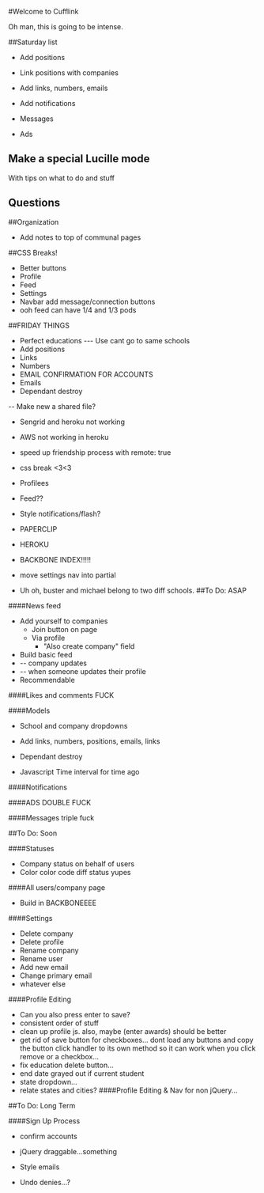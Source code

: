 #Welcome to Cufflink

Oh man, this is going to be intense.

##Saturday list

* Add positions
* Link positions with companies

* Add links, numbers, emails

* Add notifications

* Messages

* Ads

## Make a special Lucille mode
With tips on what to do and stuff

## Questions

##Organization
* Add notes to top of communal pages

##CSS Breaks!
* Better buttons
* Profile
* Feed
* Settings
* Navbar add message/connection buttons
* ooh feed can have 1/4 and 1/3 pods


##FRIDAY THINGS
- Perfect educations
--- Use cant go to same schools
- Add positions
- Links
- Numbers
- EMAIL CONFIRMATION FOR ACCOUNTS
- Emails
- Dependant destroy

-- Make new a shared file?

- Sengrid and heroku not working
- AWS not working in heroku

- speed up friendship process with remote: true

- css break <3<3
- Profilees
- Feed??
- Style notifications/flash?

- PAPERCLIP
- HEROKU

- BACKBONE INDEX!!!!!
- move settings nav into partial

- Uh oh, buster and michael belong to two diff schools.
##To Do: ASAP

####News feed
* Add yourself to companies
  * Join button on page
  * Via profile
    * "Also create company" field
* Build basic feed
* -- company updates
* -- when someone updates their profile
* Recommendable

####Likes and comments FUCK

####Models
* School and company dropdowns
* Add links, numbers, positions, emails, links
* Dependant destroy

* Javascript Time interval for time ago

####Notifications

####ADS DOUBLE FUCK

####Messages triple fuck

##To Do: Soon

####Statuses
* Company status on behalf of users
* Color color code diff status yupes

####All users/company page
* Build in BACKBONEEEE

####Settings
* Delete company
* Delete profile
* Rename company
* Rename user
* Add new email
* Change primary email
* whatever else

####Profile Editing
* Can you also press enter to save?
* consistent order of stuff
* clean up profile js. also, maybe (enter awards) should be better
* get rid of save button for checkboxes... dont load any buttons and copy the button click handler to its own method so it can work when you click remove or a checkbox...
* fix education delete button...
* end date grayed out if current student
* state dropdown...
* relate states and cities?
####Profile Editing & Nav for non jQuery...

##To Do: Long Term

####Sign Up Process
* confirm accounts

* jQuery draggable...something
* Style emails

* Undo denies...?



